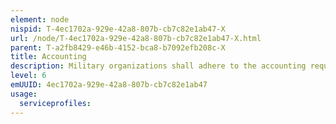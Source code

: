 ```yaml
---
element: node
nispid: T-4ec1702a-929e-42a8-807b-cb7c82e1ab47-X
url: /node/T-4ec1702a-929e-42a8-807b-cb7c82e1ab47-X.html
parent: T-a2fb8429-e46b-4152-bca8-b7092efb208c-X
title: Accounting
description: Military organizations shall adhere to the accounting requirements and reporting standards consistent with the respective accounting framework applicable to the government.
level: 6
emUUID: 4ec1702a-929e-42a8-807b-cb7c82e1ab47
usage:
  serviceprofiles:
---
```

